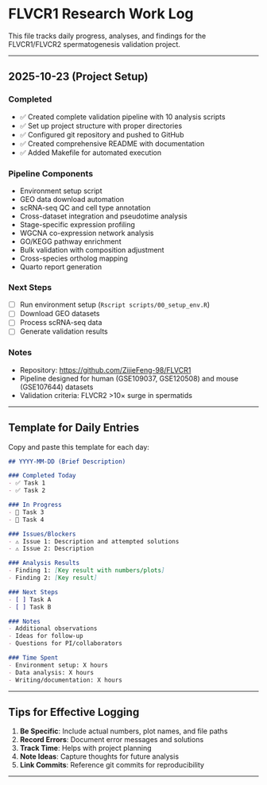 # FLVCR1 Research Work Log

This file tracks daily progress, analyses, and findings for the FLVCR1/FLVCR2 spermatogenesis validation project.

---

## 2025-10-23 (Project Setup)

### Completed
- ✅ Created complete validation pipeline with 10 analysis scripts
- ✅ Set up project structure with proper directories
- ✅ Configured git repository and pushed to GitHub
- ✅ Created comprehensive README with documentation
- ✅ Added Makefile for automated execution

### Pipeline Components
- Environment setup script
- GEO data download automation
- scRNA-seq QC and cell type annotation
- Cross-dataset integration and pseudotime analysis
- Stage-specific expression profiling
- WGCNA co-expression network analysis
- GO/KEGG pathway enrichment
- Bulk validation with composition adjustment
- Cross-species ortholog mapping
- Quarto report generation

### Next Steps
- [ ] Run environment setup (`Rscript scripts/00_setup_env.R`)
- [ ] Download GEO datasets
- [ ] Process scRNA-seq data
- [ ] Generate validation results

### Notes
- Repository: https://github.com/ZijieFeng-98/FLVCR1
- Pipeline designed for human (GSE109037, GSE120508) and mouse (GSE107644) datasets
- Validation criteria: FLVCR2 >10× surge in spermatids

---

## Template for Daily Entries

Copy and paste this template for each day:

```markdown
## YYYY-MM-DD (Brief Description)

### Completed Today
- ✅ Task 1
- ✅ Task 2

### In Progress
- 🔄 Task 3
- 🔄 Task 4

### Issues/Blockers
- ⚠️ Issue 1: Description and attempted solutions
- ⚠️ Issue 2: Description

### Analysis Results
- Finding 1: [Key result with numbers/plots]
- Finding 2: [Key result]

### Next Steps
- [ ] Task A
- [ ] Task B

### Notes
- Additional observations
- Ideas for follow-up
- Questions for PI/collaborators

### Time Spent
- Environment setup: X hours
- Data analysis: X hours
- Writing/documentation: X hours
```

---

## Tips for Effective Logging

1. **Be Specific**: Include actual numbers, plot names, and file paths
2. **Record Errors**: Document error messages and solutions
3. **Track Time**: Helps with project planning
4. **Note Ideas**: Capture thoughts for future analysis
5. **Link Commits**: Reference git commits for reproducibility

---

